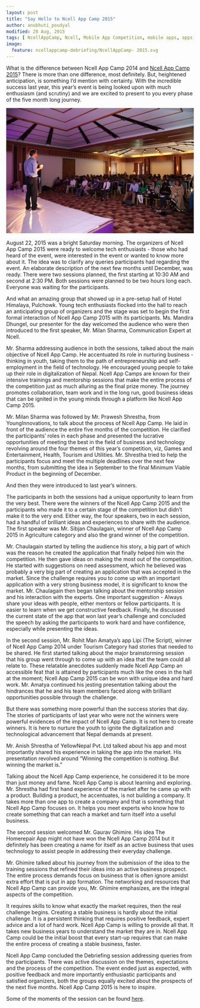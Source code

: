```yaml
---
layout: post
title: "Say Hello to Ncell App Camp 2015"
author: anubhuti_poudyal
modified: 28 Aug, 2015
tags: [ NcellAppCamp, Ncell, Mobile App Competition, mobile apps, apps, mobile, competition]
image:
  feature: ncellappcamp-debriefing/NcellAppCamp- 2015.svg
---
```


What is the difference between Ncell App Camp 2014 and [Ncell App Camp 2015](http://ncellappcamp.com)?  There is more than one difference, most definitely. But, heightened anticipation, is something I’d mention with certainty. With the incredible success last year, this year’s event is being looked upon with much enthusiasm (and scrutiny) and we are excited to present to you every phase of the five month long journey. 

<!--more-->

![Ncell App Camp 2015 Debriefing Session photo](/images/ncellappcamp-debriefing/NcellAppCamp_deb_ses_2015.jpg) 

August 22, 2015 was a bright Saturday morning. The organizers of Ncell App Camp 2015 were ready to welcome tech enthusiasts - those who had heard of the event, were interested in the event or wanted to know more about it. The idea was to clarify any queries participants had regarding the event. An elaborate description of the next few months until December, was ready. There were two sessions planned, the first starting at 10:30 AM and second at 2:30 PM. Both sessions were planned to be two hours long each. Everyone was waiting for the participants.

And what an amazing group that showed up in a pre-setup hall of Hotel Himalaya, Pulchowk. Young tech enthusiasts flocked into the hall to reach an anticipating group of organizers and the stage was set to begin the first formal interaction of Ncell App Camp 2015 with its participants. Ms. Mandira Dhungel, our presenter for the day welcomed the audience who were then introduced to the first speaker, Mr. Milan Sharma, Communication Expert at Ncell. 

Mr. Sharma addressing audience in both the sessions, talked about the main objective of Ncell App Camp. He accentuated its role in nurturing business - thinking in youth, taking them to the path of entrepreneurship and self-employment in the field of technology. He encouraged young people to take up their role in digitalization of Nepal. Ncell App Camps are known for their intensive trainings and mentorship sessions that make the entire process of the competition just as much alluring as the final prize money. The journey promotes collaboration, team work and in the long run, good business ideas that can be ignited in the young minds through a platform like Ncell App Camp 2015. 

Mr. Milan Sharma was followed by Mr. Prawesh Shrestha, from YoungInnovations, to talk about the process of Ncell App Camp. He laid in front of the audience the entire five months of the competition. He clarified the participants’ roles in each phase and presented the lucrative opportunities of meeting the best in the field of business and technology revolving around the four themes of this year’s competition, viz, Games and Entertainment, Health, Tourism and Utilities. Mr. Shrestha tried to help the participants focus and meet the multiple deadlines over the next few months, from submitting the idea in September to the final Minimum Viable Product in the beginning of December. 

And then they were introduced to last year’s winners. 

The participants in both the sessions had a unique opportunity to learn from the very best. There were the winners of the Ncell App Camp 2015 and the participants who made it to a certain stage of the competition but didn’t make it to the very end. Either way, the four speakers, two in each session, had a handful of brilliant ideas and experiences to share with the audience. The first speaker was Mr. Sibjan Chaulagain, winner of Ncell App Camp 2015 in Agriculture category and also the grand winner of the competition. 

Mr. Chaulagain started by telling the audience his story, a big part of which was the reason he created the application that finally helped him win the competition. He then gave ideas on making the most out of the competition. He started with suggestions on need assessment, which he believed was probably a very big part of creating an application that was accepted in the market. Since the challenge requires you to come up with an important application with a very strong business model, it is significant to know the market. Mr. Chaulagain then began talking about the mentorship session and his interaction with the experts. One important suggestion - Always share your ideas with people, either mentors or fellow participants. It is easier to learn when we get constructive feedback. Finally, he discussed the current state of the app that won last year’s challenge and concluded the speech by asking the participants to work hard and have confidence, especially while presenting the ideas. 

In the second session, Mr. Rohit Man Amatya’s app Lipi (The Script), winner of Ncell App Camp 2014 under Tourism Category had stories that needed to be shared. He first started talking about the major brainstorming session that his group went through to come up with an idea that the team could all relate to. These relatable anecdotes suddenly made Ncell App Camp an accessible feat that is attained by participants much like the ones in the hall at the moment; Ncell App Camp 2015 can be won with unique idea and hard work. Mr. Amatya continued his jesting presentation talking about the hindrances that he and his team members faced along with brilliant opportunities possible through the challenge. 

But there was something more powerful than the success stories that day. The stories of participants of last year who were not the winners were powerful evidences of the impact of Ncell App Camp. It is not here to create winners. It is here to nurture the youth to ignite the digitalization and technological advancement that Nepal demands at present. 

Mr. Anish Shrestha of YellowNepal Pvt. Ltd talked about his app and most importantly shared his experience in taking the app into the market. His presentation revolved around “Winning the competition is nothing. But winning the market is.” 

Talking about the Ncell App Camp experience, he considered it to be more than just money and fame. Ncell App Camp is about learning and exploring. Mr. Shrestha had first hand experience of the market after he came up with a product. Building a product, he accentuates, is not building a company. It takes more than one app to create a company and that is something that Ncell App Camp focuses on. It helps you meet experts who know how to create something that can reach a market and turn itself into a useful business. 

The second session welcomed Mr. Gaurav Ghimire. His idea The Homerepair App might not have won the Ncell App Camp 2014 but it definitely has been creating a name for itself as an active business that uses technology to assist people in addressing their everyday challenge. 

Mr. Ghimire talked about his journey from the submission of the idea to the training sessions that refined their ideas into an active business prospect. The entire process demands focus on business that is often ignore amidst extra effort that is put in app formation. The networking and resources that Ncell App Camp can provide you, Mr. Ghimire emphasizes, are the integral aspects of the competition. 

It requires skills to know what exactly the market requires, then the real challenge begins. Creating a stable business is hardly about the initial challenge. It is a persistent thinking that requires positive feedback, expert advice and a lot of hard work. Ncell App Camp is willing to provide all that. It takes new business years to understand the market they are in. Ncell App Camp could be the initial boost that every start-up requires that can make the entire process of creating a stable business, faster. 

Ncell App Camp concluded the Debriefing session addressing queries from the participants. There was active discussion on the themes, expectations and the process of the competition. The event ended just as expected, with positive feedback and more importantly enthusiastic participants and satisfied organizers, both the groups equally excited about the prospects of the next five months. Ncell App Camp 2015 is here to inspire. 

Some of the moments of the session can be found [here](https://www.facebook.com/media/set/?set=a.1604740916456094.1073741837.1443474549249399&type=3). 